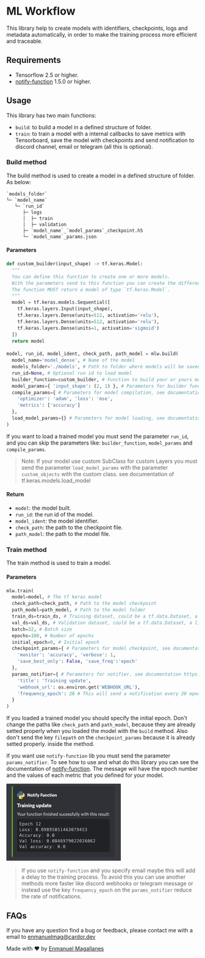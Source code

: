 # ML Workflow
This library help to create models with identifiers, checkpoints, logs and metadata automatically, in order to make the training process more efficient and traceable.

## Requirements

- Tensorflow 2.5 or higher.
- [notify-function](https://pypi.org/project/notify-function/#description) 1.5.0 or higher.

## Usage

This library has two main functions:
 - `build`: to build a model in a defined structure of folder.
 - `train`: to train a model with a internal callbacks to save metrics with Tensorboard, save the model with checkpoints and send notification to discord channel, email or telegram (all this is optional).

### Build method
The build method is used to create a model in a defined structure of folder. As below:

```
`models_folder`
└─ `model_name`
   └─ `run_id`
      ├─ logs                               
      │  ├─ train
      │  ├─ validation
      ├─ `model_name`_`model_params`_checkpoint.h5
      └─ `model_name`_params.json
```


#### Parameters
```python
def custom_builder(input_shape) -> tf.keras.Model:
  """
  You can define this function to create one or more models.
  With the parameters send to this function you can create the different models that you want.
  The function MUST return a model of type `tf.keras.Model`.
  """
  model = tf.keras.models.Sequential([
    tf.keras.layers.Input(input_shape),
    tf.keras.layers.Dense(units=512, activation='relu'),
    tf.keras.layers.Dense(units=512, activation='relu'),
    tf.keras.layers.Dense(units=1, activation='sigmoid')
  ])
  return model

model, run_id, model_ident, check_path, path_model = mlw.build(
  model_name='model_dense', # Name of the model
  models_folder='./models', # Path to folder where models will be saved
  run_id=None, # Optional run id to load model
  builder_function=custom_builder, # Function to build your or yours models
  model_params={ 'input_shape': (2, 1) }, # Parameters for builder function
  compile_params={ # Parameters for model compilation, see documentation tf.keras.models.compile
    'optimizer': 'adam', 'loss': 'mse',
    'metrics': ['accuracy']
  },
  load_model_params={} # Parameters for model loading, see documentation of tf.keras.models.load_model
)
```

If you want to load a trained model you must send the parameter `run_id`, and you can skip the parameters like: `builder_function`, `model_params` and `compile_params`.

> Note: If your model use custom SubClass for custom Layers you must send the parameter `load_model_params` with the parameter `custom_objects` with the custom class. see documentation of tf.keras.models.load_model

#### Return

- `model`: the model built.
- `run_id`: the run id of the model.
- `model_ident`: the model identifier.
- `check_path`: the path to the checkpoint file.
- `path_model`: the path to the model file.


### Train method

The train method is used to train a model.

#### Parameters

```python
mlw.train(
  model=model, # The tf keras model
  check_path=check_path, # Path to the model checkpoint
  path_model=path_model, # Path to the model folder
  train_ds=train_ds, # Training dataset, could be a tf.data.Dataset, a list of tensors or a tensor
  val_ds=val_ds, # Validation dataset, could be a tf.data.Dataset, a list of tensors or a tensor
  batch=32, # Batch size
  epochs=100, # Number of epochs
  initial_epoch=0, # Initial epoch
  checkpoint_params={ # Parameters for model checkpoint, see documentation tf.keras.callbacks.ModelCheckpoint
    'monitor': 'accuracy', 'verbose': 1,
    'save_best_only': False, 'save_freq':'epoch'
  },
  params_notifier={ # Parameters for notifier, see documentation https://pypi.org/project/notify-function/#description
    'title': 'Training update',
    'webhook_url': os.environ.get('WEBHOOK_URL'),
    'frequency_epoch': 20 # This will send a notification every 20 epochs, by default it is every epoch
  }
)
```

If you loaded a trained model you should specify the initial epoch. Don't change the paths like `check_path` and `path_model`, because they are already setted properly when you loaded the model with the `build` method. Also don't send the key `filepath` on the `checkpoint_params` because it is already setted properly. inside the method.

If you want use `notify-function` lib you must send the parameter `params_notifier`. To see how to use and what do this library you can see the documentation of [notify-function](https://pypi.org/project/notify-function/#description). The message will have the epoch number and the values of each metric that you defined for your model.


<img src="assets/message.png" alt="Message example" width="300"/>


> If you use `notify-function` and you specify email maybe this will add a delay to the training process. To avoid this you can use another methods more faster like discord webhooks or telegram message or instead use the key `frequency_epoch` on the `params_notifier` reduce the rate of notifications.

## FAQs

If you have any question find a bug or feedback, please contact me with a email to [enmanuelmag@cardor.dev](mailto:enmanuelmag@cardor.dev)

Made with ❤️ by [Enmanuel Magallanes](https://cardor.dev)
